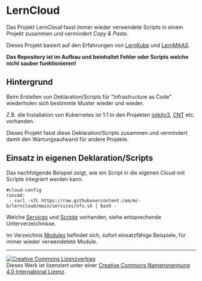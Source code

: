 LernCloud
=========

Das Projekt LernCloud fasst immer wieder verwendete Scripts in einem Projekt zusammen und vermindert *Copy & Paste*.

Dieses Projekt basiert auf den Erfahrungen von [LernKube](https://github.com/mc-b/lernkube) und [LernMAAS](https://github.com/mc-b/lernmaas).

**Das Repository ist im Aufbau und beinhaltet Fehler oder Scripts welche nicht sauber funktionieren!**

Hintergrund
-----------

Beim Erstellen von Deklaration/Scripts für "Infrastructure as Code" wiederholen sich bestimmte Muster wieder und wieder.

Z.B. die Installation von Kubernetes ist 1:1 in den Projekten [iotkitv3](https://github.com/iotkitv3/edge), [CNT](https://gitlab.com/ch-tbz-hf/Stud/cnt/-/blob/main/2_Unterrichtsressourcen/K/kubernetes.md) etc. vorhanden.

Dieses Projekt fasst diese Deklaration/Scripts zusammen und vermindert damit den Wartungsaufwand für andere Projekte.

Einsatz in eigenen Deklaration/Scripts
--------------------------------------

Das nachfolgende Beispiel zeigt, wie ein Script in die eigenen Cloud-init Scripte integriert werden kann.

    #cloud-config
    runcmd:
     - curl -sfL https://raw.githubusercontent.com/mc-b/lerncloud/main/services/nfs.sh | bash -

Welche [Services](services/) und [Scripte](scripts/) vorhanden, siehe entsprechende Unterverzeichnisse.

Im Verzeichnis [Modules](modules/) befindet sich, sofort einsatzfähige Beispiele, für immer wieder verwendetete Module. 

- - -

<a rel="license" href="http://creativecommons.org/licenses/by/4.0/"><img alt="Creative Commons Lizenzvertrag" style="border-width:0" src="https://i.creativecommons.org/l/by/4.0/88x31.png" /></a><br />Dieses Werk ist lizenziert unter einer <a rel="license" href="http://creativecommons.org/licenses/by/4.0/">Creative Commons Namensnennung 4.0 International Lizenz</a>.
